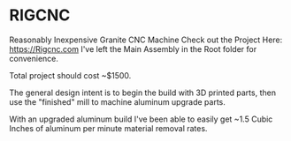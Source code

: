 # RIGCNC
Reasonably Inexpensive Granite CNC Machine
Check out the Project Here: https://Rigcnc.com
I've left the Main Assembly in the Root folder for convenience.

Total project should cost ~$1500. 

The general design intent is to begin the build with 3D printed parts, then use the "finished" mill to machine aluminum upgrade parts.

With an upgraded aluminum build I've been able to easily get ~1.5 Cubic Inches of aluminum per minute material removal rates.